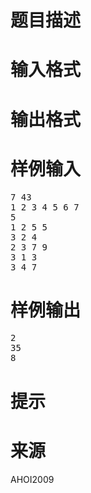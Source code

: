 

# 题目描述



# 输入格式



# 输出格式



# 样例输入


<pre>7 43
1 2 3 4 5 6 7 
5
1 2 5 5 
3 2 4
2 3 7 9
3 1 3 
3 4 7</pre>

# 样例输出


<pre>2
35
8</pre>

# 提示



# 来源


<p>
AHOI2009
</p>
